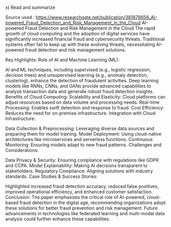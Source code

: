 x) Read and summarize 

Source used : https://www.researchgate.net/publication/381876656_AI-powered_Fraud_Detection_and_Risk_Management_in_the_Cloud
AI-powered Fraud Detection and Risk Management in the Cloud
The rapid growth of cloud computing and the adoption of digital services have significantly increased financial fraud and cybersecurity threats. Traditional systems often fail to keep up with these evolving threats, necessitating AI-powered fraud detection and risk management solutions.

Key Highlights:
Role of AI and Machine Learning (ML):

AI and ML techniques, including supervised (e.g., logistic regression, decision trees) and unsupervised learning (e.g., anomaly detection, clustering), enhance the detection of fraudulent activities.
Deep learning models like RNNs, CNNs, and GANs provide advanced capabilities to analyze transaction data and generate robust fraud detection insights.
Benefits of Cloud Computing:
Scalability and Elasticity: Cloud platforms can adjust resources based on data volume and processing needs.
Real-time Processing: Enables swift detection and response to fraud.
Cost Efficiency: Reduces the need for on-premise infrastructure.
Integration with Cloud Infrastructure:

Data Collection & Preprocessing: Leveraging diverse data sources and preparing them for model training.
Model Deployment: Using cloud-native architectures like microservices and serverless functions.
Continuous Monitoring: Ensuring models adapt to new fraud patterns.
Challenges and Considerations:

Data Privacy & Security: Ensuring compliance with regulations like GDPR and CCPA.
Model Explainability: Making AI decisions transparent to stakeholders.
Regulatory Compliance: Aligning solutions with industry standards.
Case Studies & Success Stories:

Highlighted increased fraud detection accuracy, reduced false positives, improved operational efficiency, and enhanced customer satisfaction.
Conclusion:
The paper emphasizes the critical role of AI-powered, cloud-based fraud detection in the digital age, recommending organizations adopt these solutions for better fraud prevention and risk management. Future advancements in technologies like federated learning and multi-modal data analysis could further enhance these capabilities.

